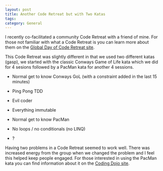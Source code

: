 ```yaml
---
layout: post
title: Another Code Retreat but with Two Katas
tags: 
category: General
---
```


I recently co-facilitated a community Code Retreat with a friend of mine. For those not familiar with what a Code Retreat is you can learn more about them on the [Global Day of Code Retreat site](https://www.coderetreat.org/).

This Code Retreat was slightly different in that we used two different katas (gasp), we started with the classic Conways Game of Life kata which we did for 4 sesions followed by a PacMan kata for another 4 sessions.

* Normal get to know Conways GoL (with a constraint added in the last 15 minutes)
* Ping Pong TDD
* Evil coder
* Everything immutable

* Normal get to know PacMan
* No loops / no conditionals (no LINQ)
* ?

Having two problems in a Code Retreat seemed to work well. There was increased energy from the group when we changed the problem and I feel this helped keep people engaged. For those interested in using the PacMan kata you can find information about it on the [Coding Dojo site](http://codingdojo.org/kata/PacMan/).


